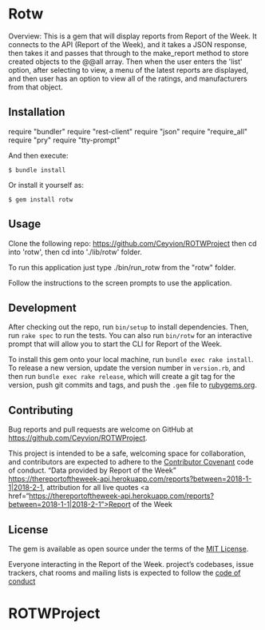 # Rotw

Overview: This is a gem that will display reports from Report of the Week. It connects to the API (Report of the Week), and it takes a JSON response, then takes it and passes that through to the make_report method to store created objects to the @@all array. Then when the user enters the 'list' option, after selecting to view, a menu of the latest reports are displayed, and then user has an option to view all of the ratings, and manufacturers from that object.

## Installation

require "bundler"
require "rest-client"
require "json"
require "require_all"
require "pry"
require "tty-prompt"

And then execute:

    $ bundle install

Or install it yourself as:

    $ gem install rotw

## Usage

Clone the following repo: https://github.com/Ceyvion/ROTWProject then cd into 'rotw', then cd into './lib/rotw' folder.

To run this application just type ./bin/run_rotw from the "rotw" folder.

Follow the instructions to the screen prompts to use the application.



## Development

After checking out the repo, run `bin/setup` to install dependencies. Then, run `rake spec` to run the tests. You can also run `bin/rotw` for an interactive prompt that will allow you to start the CLI for Report of the Week.

To install this gem onto your local machine, run `bundle exec rake install`. To release a new version, update the version number in `version.rb`, and then run `bundle exec rake release`, which will create a git tag for the version, push git commits and tags, and push the `.gem` file to [rubygems.org](https://rubygems.org).

## Contributing

Bug reports and pull requests are welcome on GitHub at https://github.com/Ceyvion/ROTWProject.

This project is intended to be a safe, welcoming space for collaboration, and contributors are expected to adhere to the [Contributor Covenant](http://contributor-covenant.org) code of conduct.  “Data provided by Report of the Week” https://thereportoftheweek-api.herokuapp.com/reports?between=2018-1-1|2018-2-1, attribution for all live quotes <a href=“https://thereportoftheweek-api.herokuapp.com/reports?between=2018-1-1|2018-2-1”>Report of the Week</a>


## License

The gem is available as open source under the terms of the [MIT License](https://opensource.org/licenses/MIT).

Everyone interacting in the Report of the Week. project’s codebases, issue trackers, chat rooms and mailing lists is expected to follow the [code of conduct](https://github.com/Ceyvion/ROTWProject/blob/master/CODE_OF_CONDUCT.md)
# ROTWProject

